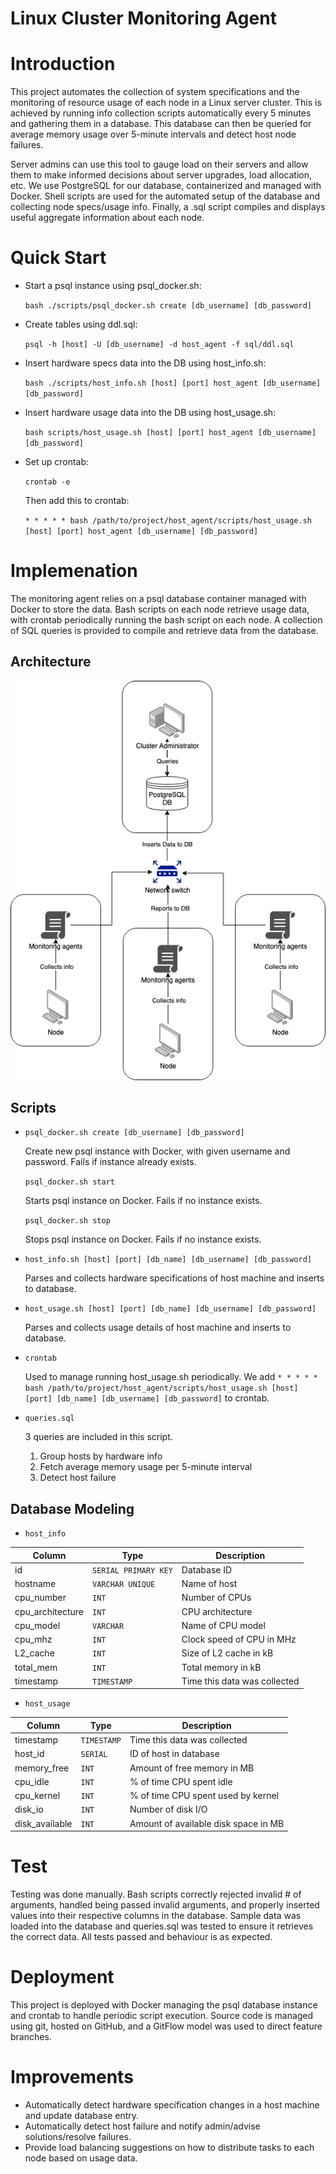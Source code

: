 # Linux Cluster Monitoring Agent

# Introduction
This project automates the collection of system specifications and the monitoring of resource usage of each node in a Linux server cluster. This is achieved by running info collection scripts automatically every 5 minutes and gathering them in a database. This database can then be queried for average memory usage over 5-minute intervals and detect host node failures.

Server admins can use this tool to gauge load on their servers and allow them to make informed decisions about server upgrades, load allocation, etc. We use PostgreSQL for our database, containerized and managed with Docker. Shell scripts are used for the automated setup of the database and collecting node specs/usage info. Finally, a .sql script compiles and displays useful aggregate information about each node.

# Quick Start
- Start a psql instance using psql_docker.sh:

  `bash ./scripts/psql_docker.sh create [db_username] [db_password]`
  
- Create tables using ddl.sql:
  
  `psql -h [host] -U [db_username] -d host_agent -f sql/ddl.sql`
  
- Insert hardware specs data into the DB using host_info.sh:
  
  `bash ./scripts/host_info.sh [host] [port] host_agent [db_username] [db_password]`
  
- Insert hardware usage data into the DB using host_usage.sh:
  
  `bash scripts/host_usage.sh [host] [port] host_agent [db_username] [db_password]`
  
- Set up crontab:

  `crontab -e`
  
  Then add this to crontab:
  
  `* * * * * bash /path/to/project/host_agent/scripts/host_usage.sh [host] [port] host_agent [db_username] [db_password]`

# Implemenation
The monitoring agent relies on a psql database container managed with Docker to store the data. Bash scripts on each node retrieve usage data, with crontab periodically running the bash script on each node. A collection of SQL queries is provided to compile and retrieve data from the database.

## Architecture
![alt text](assets/architecture.png)

## Scripts
- `psql_docker.sh create [db_username] [db_password]`
  
  Create new psql instance with Docker, with given username and password. Fails if instance already exists.
  
  `psql_docker.sh start`
  
  Starts psql instance on Docker. Fails if no instance exists.
  
  `psql_docker.sh stop`
  
  Stops psql instance on Docker. Fails if no instance exists.
  
- `host_info.sh [host] [port] [db_name] [db_username] [db_password]`
  
  Parses and collects hardware specifications of host machine and inserts to database.
  
- `host_usage.sh [host] [port] [db_name] [db_username] [db_password]`
  
  Parses and collects usage details of host machine and inserts to database.
  
- `crontab`

  Used to manage running host_usage.sh periodically. We add `* * * * * bash /path/to/project/host_agent/scripts/host_usage.sh [host] [port] [db_name] [db_username] [db_password]` to crontab.
  
- `queries.sql`
  
  3 queries are included in this script.
  
    1. Group hosts by hardware info
    2. Fetch average memory usage per 5-minute interval
    3. Detect host failure

## Database Modeling
- `host_info`

Column|Type|Description
---|---|---
id|`SERIAL PRIMARY KEY`|Database ID
hostname|`VARCHAR UNIQUE`|Name of host
cpu_number|`INT`|Number of CPUs
cpu_architecture|`INT`|CPU architecture
cpu_model|`VARCHAR`|Name of CPU model
cpu_mhz|`INT`|Clock speed of CPU in MHz
L2_cache|`INT`|Size of L2 cache in kB
total_mem|`INT`|Total memory in kB
timestamp|`TIMESTAMP`|Time this data was collected

- `host_usage`

Column|Type|Description
---|---|---
timestamp|`TIMESTAMP`|Time this data was collected
host_id|`SERIAL`|ID of host in database
memory_free|`INT`|Amount of free memory in MB
cpu_idle|`INT`|% of time CPU spent idle
cpu_kernel|`INT`|% of time CPU spent used by kernel
disk_io|`INT`|Number of disk I/O
disk_available|`INT`|Amount of available disk space in MB

# Test
Testing was done manually. Bash scripts correctly rejected invalid # of arguments, handled being passed invalid arguments, and properly inserted values into their respective columns in the database. Sample data was loaded into the database and queries.sql was tested to ensure it retrieves the correct data. All tests passed and behaviour is as expected.

# Deployment
This project is deployed with Docker managing the psql database instance and crontab to handle periodic script execution. Source code is managed using git, hosted on GitHub, and a GitFlow model was used to direct feature branches.

# Improvements
- Automatically detect hardware specification changes in a host machine and update database entry.
- Automatically detect host failure and notify admin/advise solutions/resolve failures.
- Provide load balancing suggestions on how to distribute tasks to each node based on usage data.
